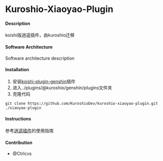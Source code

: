 # Kuroshio-Xiaoyao-Plugin

#### Description

koishi版逍遥插件，由kuroshio迁移

#### Software Architecture
Software architecture description

#### Installation

1.  安装[koishi-plugin-genshin](https://github.com/KuroshioDev/koishi-plugin-genshin)插件
2.  进入../plugins/@kuroshio/genshin/plugins文件夹
3.  克隆代码
```
git clone https://github.com/KuroshioDev/kuroshio-xiaoyao-plugin.git ./xiaoyao-plugin
```

#### Instructions

参考[逍遥插件](https://gitee.com/Ctrlcvs/xiaoyao-cvs-plugin)的使用指南

#### Contribution

- @Ctrlcvs

